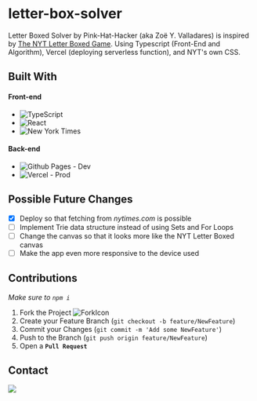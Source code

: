 # letter-box-solver
Letter Boxed Solver by Pink-Hat-Hacker (aka Zoë Y. Valladares) is inspired by [The NYT Letter Boxed Game](https://www.nytimes.com/puzzles/letter-boxed). Using Typescript (Front-End and Algorithm), Vercel (deploying serverless function), and NYT's own CSS.

## Built With
#### Front-end
- ![TypeScript](https://img.shields.io/badge/typescript-%23007ACC.svg?style=for-the-badge&logo=typescript&logoColor=white)
- ![React](https://img.shields.io/badge/React-20232A?style=for-the-badge&logo=react&logoColor=61DAFB)
- ![New York Times](https://a11ybadges.com/badge?logo=newyorktimes)
#### Back-end
- ![Github Pages](https://img.shields.io/badge/github%20pages-121013?style=for-the-badge&logo=github&logoColor=white) - Dev
- ![Vercel](https://img.shields.io/badge/vercel-%23000000.svg?style=for-the-badge&logo=vercel&logoColor=white) - Prod

## Possible Future Changes
- [x] Deploy so that fetching from *nytimes.com* is possible
- [ ] Implement Trie data structure instead of using Sets and For Loops
- [ ] Change the canvas so that it looks more like the NYT Letter Boxed canvas
- [ ] Make the app even more responsive to the device used

## Contributions
*Make sure to `npm i`*

1. Fork the Project ![ForkIcon](https://custom-icon-badges.demolab.com/badge/Fork-orange.svg?logo=fork)
2. Create your Feature Branch (`git checkout -b feature/NewFeature`)
3. Commit your Changes (`git commit -m 'Add some NewFeature'`)
4. Push to the Branch (`git push origin feature/NewFeature`)
5. Open a **`Pull Request`**


## Contact
[![][linkedin-shield]][linkedin-url]


[linkedin-url]: https://linkedin.com/in/zoe-yoyo-valladares
[linkedin-shield]: https://img.shields.io/badge/-LinkedIn-black.svg?style=for-the-badge&logo=linkedin&colorB=555
